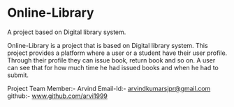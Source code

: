 # Online-Library
A project based on Digital library system.

Online-Library is a project that is based on Digital library system. This project provides a platform where a user or a student have their user profile. Through their profile they can issue book, return book and so on. A user can see that for how much time he had issued books and when he had to submit. 

Project Team Member:- Arvind
Email-Id:- arvindkumarsjpr@gmail.com
github:- www.github.com/arvi1999
